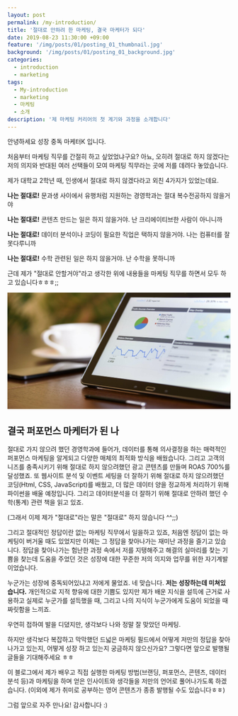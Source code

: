 ```yaml
---
layout: post
permalink: /my-introduction/
title: '절대로 안하려 한 마케팅, 결국 마케터가 되다'
date: 2019-08-23 11:30:00 +09:00
feature: '/img/posts/01/posting_01_thumbnail.jpg'
background: '/img/posts/01/posting_01_background.jpg'
categories:
  - introduction
  - marketing
tags:
  - My-introduction
  - marketing
  - 마케팅
  - 소개
description: '제 마케팅 커리어의 첫 계기와 과정을 소개합니다'
---
```


안녕하세요
성장 중독 마케터K 입니다.

처음부터 마케팅 직무를 간절히 하고 싶었었냐구요?
아뇨, 오히려 절대로 하지 않겠다는 저의 의지와 반대된 여러 선택들이 모여 마케팅 직무라는 곳에 저를 데려다 놓았습니다.

제가 대학교 2학년 때, 인생에서 절대로 하지 않겠다라고 외친 4가지가 있었는데요.

**나는 절대로!**
문과생 사이에서 유행처럼 지원하는 경영학과는 절대 복수전공하지 않을거야

**나는 절대로!**
콘텐츠 만드는 일은 하지 않을거야. 난 크리에이티브한 사람이 아니니까

**나는 절대로!**
데이터 분석이나 코딩이 필요한 직업은 택하지 않을거야. 나는 컴퓨터를 잘 못다루니까

**나는 절대로!**
수학 관련된 일은 하지 않을거야. 난 수학을 못하니까


근데 제가 "절대로 안할거야"라고 생각한 위에 내용들을 마케팅 직무를 하면서 모두 하고 있습니다ㅎㅎㅎ;;

![analytics](/img\posts\01\01_content_insert.jpg)


## 결국 퍼포먼스 마케터가 된 나

절대로 가지 않으려 했던 경영학과에 들어가, 데이터를 통해 의사결정을 하는 매력적인 퍼포먼스 마케팅을 알게되고 다양한 매체의 최적화 방식을 배웠습니다. 그리고 고객의 니즈를 충족시키기 위해 절대로 하지 않으려했던 광고 콘텐츠를 만들며 ROAS 700%를 달성했죠. 또 웹사이트 분석 및 이벤트 세팅을 더 잘하기 위해 절대로 하지 않으려했던 코딩(Html, CSS, JavaScript)를 배웠고, 더 많은 데이터 양을 정교하게 처리하기 위해 파이썬을 배울 예정입니다. 그리고 데이터분석을 더 잘하기 위해 절대로 안하려 했던 수학(통계) 관련 책을 읽고 있죠.  

(그래서 이제 제가 "절대로"라는 말은 "절대로" 하지 않습니다 ^^;;)


그리고 절대적인 정답이란 없는 마케팅 직무에서 일을하고 있죠,
처음엔 정답이 없는 마케팅이 버거울 때도 있었지만 이제는 그 정답을 찾아나가는 재미난 과정을 즐기고 있습니다. 정답을 찾아나가는 험난한 과정 속에서 저를 지탱해주고 해결의 실마리를 찾는 기쁨을 찾는데 도움을 주었던 것은 성장에 대한 꾸준한 저의 의지와 업무를 위한 자기계발이었습니다.

누군가는 성장에 중독되어있냐고 저에게 물었죠.
네 맞습니다. **저는 성장하는데 미쳐있습니다.**
개인적으로 지적 향유에 대한 기쁨도 있지만 제가 배운 지식을 설득에 근거로 사용하고 실제로 누군가를 설득했을 때, 그리고 나의 지식이 누군가에게 도움이 되었을 때 짜릿함을 느끼죠.

우연히 접하여 발을 디뎠지만, 생각보다 나와 정말 잘 맞았던 마케팅.

하지만 생각보다 복잡하고 막막했던 드넓은 마케팅 필드에서 어떻게 저만의 정답을 찾아나가고 있는지, 어떻게 성장 하고 있는지 궁금하지 않으신가요?
그렇다면 앞으로 발행될 글들을 기대해주세요 ㅎㅎ

이 블로그에서 제가 배우고 직접 실행한 마케팅 방법(브랜딩, 퍼포먼스, 콘텐츠, 데이터 분석 등)과 마케팅을 하며 얻은 인사이트와 생각들을 저만의 언어로 풀어나가도록 하겠습니다.
(이외에 제가 취미로 공부하는 영어 콘텐츠가 종종 발행될 수도 있습니다ㅎㅎ)

그럼 앞으로 자주 만나요! 감사합니다 :)

